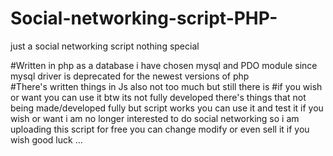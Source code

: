 # Social-networking-script-PHP-
just a social networking script  nothing special


#Written in php  as a database  i have chosen mysql  and PDO module since mysql driver is deprecated for the newest versions of php   
#There's written things in Js also  not too much but still there is 
#if you wish or want  you can use it   btw its not fully developed there's things that not being made/developed  fully   but script works you can use it and test it if you wish or want   i am no longer interested to do social networking  so i am uploading this script for free  you can change modify or even sell it if you wish    good luck ...
